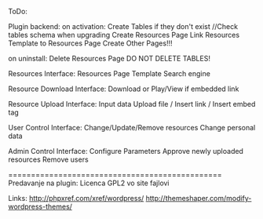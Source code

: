 ToDo:

Plugin backend:
  on activation: 
    Create Tables if they don't exist
    //Check tables schema when upgrading
    Create Resources Page
    Link Resources Template to Resources Page
    Create Other Pages!!!    

  on uninstall:
    Delete Resources Page 
    DO NOT DELETE TABLES!
        
Resources Interface:
  Resources Page Template
  Search engine

Resource Download Interface:
  Download or Play/View if embedded link
  
Resource Upload Interface:
  Input data
  Upload file / Insert link / Insert embed tag
  
User Control Interface:
  Change/Update/Remove resources
  Change personal data    

Admin Control Interface:
  Configure Parameters
  Approve newly uploaded resources
  Remove users


===============================================
Predavanje na plugin:
Licenca GPL2 vo site fajlovi

Links:
http://phpxref.com/xref/wordpress/
http://themeshaper.com/modify-wordpress-themes/
